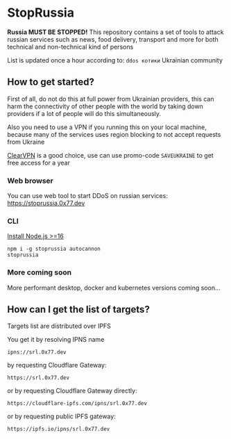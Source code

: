 # StopRussia

**Russia MUST BE STOPPED!**
This repository contains a set of tools to attack russian services such as news, food delivery, transport and more for both technical and non-technical kind of persons

List is updated once a hour according to: `ddos котики` Ukrainian community 

## How to get started?

First of all, do not do this at full power from Ukrainian providers, this can harm the connectivity of other people with the world by taking down providers if a lot of people will do this simultaneously.

Also you need to use a VPN if you running this on your local machine, because many of the services uses region blocking to not accept requests from Ukraine

[ClearVPN](https://my.clearvpn.com/promo/redeem?code=SAVEUKRAINE) is a good choice, use can use promo-code `SAVEUKRAINE` to get free access for a year

### Web browser

You can use web tool to start DDoS on russian services: https://stoprussia.0x77.dev

### CLI

[Install Node.js >=16](https://nodejs.org/en/)

```console
npm i -g stoprussia autocannon
stoprussia
```

### More coming soon

More performant desktop, docker and kubernetes versions coming soon...

## How can I get the list of targets?

Targets list are distributed over IPFS

You get it by resolving IPNS name
```
ipns://srl.0x77.dev
```

by requesting Cloudflare Gateway:

```
https://srl.0x77.dev
``` 

or by requesting Cloudflare Gateway directly:

```
https://cloudflare-ipfs.com/ipns/srl.0x77.dev
```

or by requesting public IPFS gateway:

```
https://ipfs.io/ipns/srl.0x77.dev
```
